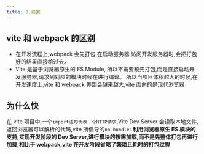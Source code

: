 ```yaml
---
title: 1.前置
---
```


## vite 和 webpack 的区别

- 在开发流程上,webpack 会先打包,在启动服务器,访问开发服务器时,会把打包好的结果直接给过去。
- Vite 是基于浏览器原生的 ES Module, 所以不需要预先打包,而是直接启动开发服务器,请求到对应的模块时候在进行编译。
  所以当项目体积越大的时候,在开发速度上,vite 和 webpack 差距会越来越大,vite 面向的是现代浏览器

## 为什么快

在 vite 项目中,一个`import语句代表一个HTTP请求`,Vite Dev Server 会读取本地文件,返回浏览器可以解析的代码,vite 所倡导的`no-bundle`: **利用浏览器原生 ES 模块的支持,实现开发阶段的 Dev Server,进行模块的按需加载,而不是先整体打包再进行加载,相比于 webpack,vite 在开发阶段省略了繁琐且耗时的打包过程**
